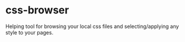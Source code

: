 # css-browser
Helping tool for browsing your local css files and selecting/applying any style to your pages.
